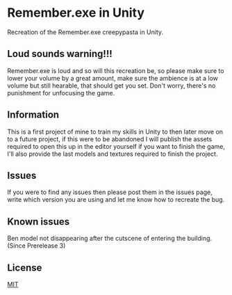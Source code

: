 # Remember.exe in Unity
Recreation of the Remember.exe creepypasta in Unity.

## Loud sounds warning!!!
Remember.exe is loud and so will this recreation be, so please make sure to lower your volume by a great amount, make sure the ambience is at a low volume but still hearable, that should get you set. Don't worry, there's no punishment for unfocusing the game.

## Information
This is a first project of mine to train my skills in Unity to then later move on to a future project, if this were to be abandoned I will publish the assets required to open this up in the editor yourself if you want to finish the game, I'll also provide the last models and textures required to finish the project.

## Issues
If you were to find any issues then please post them in the issues page, write which version you are using and let me know how to recreate the bug.

## Known issues
Ben model not disappearing after the cutscene of entering the building. (Since Prerelease 3)

## License
[MIT](https://choosealicense.com/licenses/mit/)
